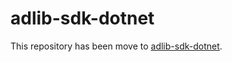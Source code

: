 # adlib-sdk-dotnet

This repository has been move to [adlib-sdk-dotnet](https://github.com/Adlibsoftware/adlib-sdk-dotnet).
